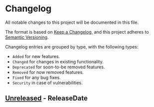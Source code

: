# Changelog

All notable changes to this project will be documented in this file.

The format is based on [Keep a Changelog](https://keepachangelog.com/en/1.1.0/), and this project adheres to [Semantic Versioning](https://semver.org/spec/v2.0.0.html).

Changelog entries are grouped by type, with the following types:
- `Added` for new features.
- `Changed` for changes in existing functionality.
- `Deprecated` for soon-to-be removed features.
- `Removed` for now removed features.
- `Fixed` for any bug fixes.
- `Security` in case of vulnerabilities.

<!-- next-header -->

## [Unreleased] - ReleaseDate


<!-- next-url -->
[Unreleased]: https://github.com/lazy-hq/aisdk/compare/v0.1.0...HEAD
[0.1.0]: https://github.com/lazy-hq/aisdk/releases/tag/v0.1.0
